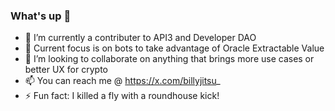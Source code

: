 ### What's up 👋

- 🔭 I’m currently a contributer to API3 and Developer DAO
- 🌱 Current focus is on bots to take advantage of Oracle Extractable Value
- 👯 I’m looking to collaborate on anything that brings more use cases or better UX for crypto
- 📫 You can reach me @ https://x.com/billyjitsu_
- ⚡ Fun fact: I killed a fly with a roundhouse kick!

<!--
**billyjitsu/billyjitsu** is a ✨ _special_ ✨ repository because its `README.md` (this file) appears on your GitHub profile.

Here are some ideas to get you started:

- 🔭 I’m currently working on ...
- 🌱 I’m currently learning ...
- 👯 I’m looking to collaborate on ...
- 🤔 I’m looking for help with ...
- 💬 Ask me about ...
- 📫 How to reach me: ...
- 😄 Pronouns: ...
- ⚡ Fun fact: ...
-->
